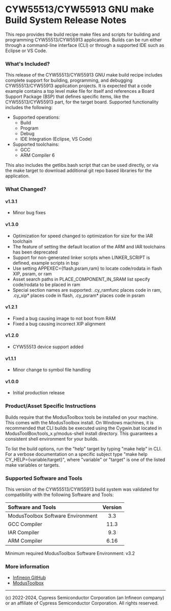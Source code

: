 # CYW55513/CYW55913 GNU make Build System Release Notes
This repo provides the build recipe make files and scripts for building and programming CYW55513/CYW55913 applications. Builds can be run either through a command-line interface (CLI) or through a supported IDE such as Eclipse or VS Code.

### What's Included?
This release of the CYW55513/CYW55913 GNU make build recipe includes complete support for building, programming, and debugging CYW55513/CYW55913 application projects. It is expected that a code example contains a top level make file for itself and references a Board Support Package (BSP) that defines specific items, like the CYW55513/CYW55913 part, for the target board. Supported functionality includes the following:

* Supported operations:
    * Build
    * Program
    * Debug
    * IDE Integration (Eclipse, VS Code)
* Supported toolchains:
    * GCC
    * ARM Compiler 6

This also includes the getlibs.bash script that can be used directly, or via the make target to download additional git repo based libraries for the application.

### What Changed?
#### v1.3.1
* Minor bug fixes

#### v1.3.0
* Optimization for speed changed to optimization for size for the IAR toolchain
* The feature of setting the default location of the ARM and IAR toolchains has been deprecated
* Support for non-generated linker scripts when LINKER_SCRIPT is defined, example scripts in bsp
* Use setting APPEXEC={flash,psram,ram} to locate code/rodata in flash XIP, psram, or ram
* Asset search paths in PLACE_COMPONENT_IN_SRAM list specify code/rodata to be placed in ram
* Special section names are supported: .cy_ramfunc places code in ram, .cy_xip* places code in flash, .cy_psram* places code in psram

#### v1.2.1
* Fixed a bug causing image to not boot from RAM
* Fixed a bug causing incorrect XIP alignment

#### v1.2.0
* CYW55513 device support added

#### v1.1.1
* Minor change to symbol file handling

#### v1.0.0
* Initial production release

### Product/Asset Specific Instructions
Builds require that the ModusToolbox tools be installed on your machine. This comes with the ModusToolbox install. On Windows machines, it is recommended that CLI builds be executed using the Cygwin.bat located in ModusToolBox/tools\_x.y/modus-shell install directory. This guarantees a consistent shell environment for your builds.

To list the build options, run the "help" target by typing "make help" in CLI. For a verbose documentation on a specific subject type "make help CY\_HELP={variable/target}", where "variable" or "target" is one of the listed make variables or targets.

### Supported Software and Tools
This version of the CYW55513/CYW55913 build system was validated for compatibility with the following Software and Tools:

| Software and Tools                        | Version |
| :---                                      | :----:  |
| ModusToolbox Software Environment         | 3.3     |
| GCC Compiler                              | 11.3    |
| IAR Compiler                              | 9.3     |
| ARM Compiler                              | 6.16    |

Minimum required ModusToolbox Software Environment: v3.2

### More information
* [Infineon GitHub](https://github.com/Infineon)
* [ModusToolbox](https://www.infineon.com/cms/en/design-support/tools/sdk/modustoolbox-software)

---
(c) 2022-2024, Cypress Semiconductor Corporation (an Infineon company) or an affiliate of Cypress Semiconductor Corporation. All rights reserved.

